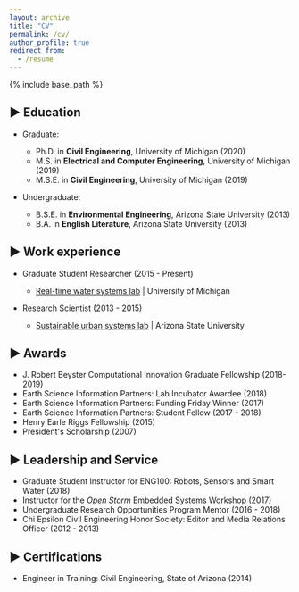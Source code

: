 ```yaml
---
layout: archive
title: "CV"
permalink: /cv/
author_profile: true
redirect_from:
  - /resume
---
```


{% include base_path %}


▶ Education
-----
* Graduate:
  * Ph.D. in __Civil Engineering__, University of Michigan (2020)
  * M.S. in __Electrical and Computer Engineering__, University of Michigan (2019)
  * M.S.E. in __Civil Engineering__, University of Michigan (2019)

* Undergraduate:
  * B.S.E. in __Environmental Engineering__, Arizona State University (2013)
  * B.A. in __English Literature__, Arizona State University (2013)

▶ Work experience
-----
* Graduate Student Researcher (2015 - Present)
  * [Real-time water systems lab](http://www-personal.umich.edu/~bkerkez/) | University of Michigan

* Research Scientist (2013 - 2015)
  * [Sustainable urban systems lab](http://urbansustainability.lab.asu.edu/) | Arizona State University
  
▶ Awards
-----
* J. Robert Beyster Computational Innovation Graduate Fellowship (2018-2019)
* Earth Science Information Partners: Lab Incubator Awardee (2018)
* Earth Science Information Partners: Funding Friday Winner (2017)
* Earth Science Information Partners: Student Fellow (2017 - 2018)
* Henry Earle Riggs Fellowship (2015)
* President's Scholarship (2007)

▶ Leadership and Service
-----
* Graduate Student Instructor for ENG100: Robots, Sensors and Smart Water (2018)
* Instructor for the *Open Storm* Embedded Systems Workshop (2017)
* Undergraduate Research Opportunities Program Mentor (2016 - 2018)
* Chi Epsilon Civil Engineering Honor Society: Editor and Media Relations Officer (2012 - 2013)
  
▶ Certifications
-----
* Engineer in Training: Civil Engineering, State of Arizona (2014)
